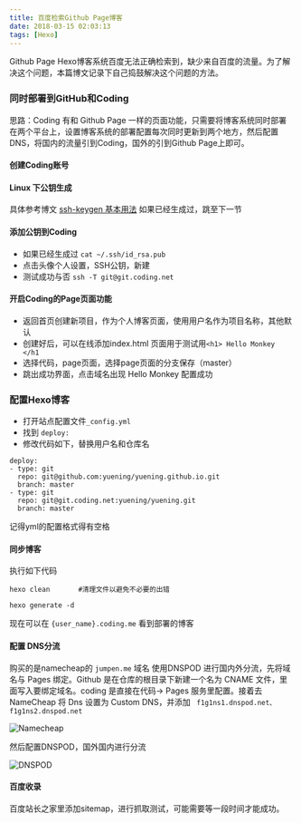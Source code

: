 ```yaml
---
title: 百度检索Github Page博客
date: 2018-03-15 02:03:13
tags: [Hexo]
---
```


Github Page Hexo博客系统百度无法正确检索到，缺少来自百度的流量。为了解决这个问题，本篇博文记录下自己捣鼓解决这个问题的方法。

### 同时部署到GitHub和Coding

思路：Coding 有和 Github Page 一样的页面功能，只需要将博客系统同时部署在两个平台上，设置博客系统的部署配置每次同时更新到两个地方，然后配置DNS，将国内的流量引到Coding，国外的引到Github Page上即可。

#### 创建Coding账号

#### Linux 下公钥生成

具体参考博文 [ssh-keygen 基本用法](https://www.liaohuqiu.net/cn/posts/ssh-keygen-abc/)
如果已经生成过，跳至下一节

#### 添加公钥到Coding

- 如果已经生成过  ``` cat ~/.ssh/id_rsa.pub ```
- 点击头像个人设置，SSH公钥，新建
- 测试成功与否 ``` ssh -T git@git.coding.net ``` 

#### 开启Coding的Page页面功能

- 返回首页创建新项目，作为个人博客页面，使用用户名作为项目名称，其他默认
- 创建好后，可以在线添加index.html 页面用于测试用``` <h1> Hello Monkey </h1 ```
- 选择代码，page页面，选择page页面的分支保存（master）
- 跳出成功界面，点击域名出现 Hello Monkey 配置成功

### 配置Hexo博客

- 打开站点配置文件``` _config.yml ```
- 找到 ``` deploy: ```
- 修改代码如下，替换用户名和仓库名 

``` 
deploy: 
- type: git
  repo: git@github.com:yuening/yuening.github.io.git
  branch: master
- type: git
  repo: git@git.coding.net:yuening/yuening.git
  branch: master 
```

记得yml的配置格式得有空格

#### 同步博客

执行如下代码

``` 
hexo clean       #清理文件以避免不必要的出错

hexo generate -d

```

现在可以在 ``` {user_name}.coding.me ``` 看到部署的博客

#### 配置 DNS分流

购买的是namecheap的 ``` jumpen.me ``` 域名
使用DNSPOD 进行国内外分流，先将域名与 Pages 绑定。Github 是在仓库的根目录下新建一个名为 CNAME 文件，里面写入要绑定域名。coding 是直接在代码-> Pages 服务里配置。接着去 NameCheap 将 Dns 设置为 Custom DNS，并添加 ``` f1g1ns1.dnspod.net、f1g1ns2.dnspod.net```

![Namecheap](http://7xonju.com1.z0.glb.clouddn.com/techology/hexo/namecheap.PNG)

然后配置DNSPOD，国外国内进行分流

![DNSPOD](http://7xonju.com1.z0.glb.clouddn.com/techology/hexo/dnspod.PNG)

#### 百度收录

百度站长之家里添加sitemap，进行抓取测试，可能需要等一段时间才能成功。